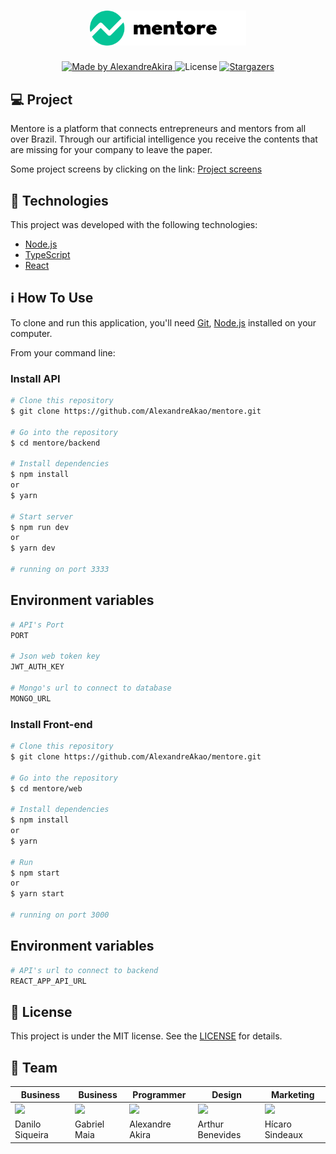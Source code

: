 <h1 align="center">
    <img alt="NextLevelWeek" title="#NextLevelWeek" src="assets/logo-green.svg" width="250px" />
</h1>

<p align="center">  
  <a href="https://www.linkedin.com/in/alexandre-akao-aa6270163/">
    <img alt="Made by AlexandreAkira" src="https://img.shields.io/badge/made%20by-Alexandre%20Akira-%2304D361">
  </a>

  <img alt="License" src="https://img.shields.io/badge/license-MIT-brightgreen">
  
   <a href="https://github.com/AlexandreAkao/mentore/stargazers">
    <img alt="Stargazers" src="https://img.shields.io/github/stars/AlexandreAkao/mentore?style=social">
  </a>
</p>

## 💻 Project
Mentore is a platform that connects entrepreneurs and mentors from all over Brazil. Through our artificial intelligence you receive the contents that are missing for your company to leave the paper.

Some project screens by clicking on the link: [Project screens](https://github.com/AlexandreAkao/mentore/blob/main/.gitignore)


## :rocket: Technologies

This project was developed with the following technologies:

- [Node.js][nodejs]
- [TypeScript][typescript]
- [React][reactjs]

## :information_source: How To Use

To clone and run this application, you'll need [Git](https://git-scm.com), [Node.js][nodejs] installed on your computer.

From your command line:

### Install API 

```bash
# Clone this repository
$ git clone https://github.com/AlexandreAkao/mentore.git

# Go into the repository
$ cd mentore/backend

# Install dependencies
$ npm install
or
$ yarn

# Start server
$ npm run dev
or
$ yarn dev

# running on port 3333
```

## Environment variables

```bash
# API's Port
PORT

# Json web token key
JWT_AUTH_KEY

# Mongo's url to connect to database
MONGO_URL
```

### Install Front-end

```bash
# Clone this repository
$ git clone https://github.com/AlexandreAkao/mentore.git

# Go into the repository
$ cd mentore/web

# Install dependencies
$ npm install
or
$ yarn

# Run
$ npm start
or
$ yarn start

# running on port 3000
```
## Environment variables

```bash
# API's url to connect to backend
REACT_APP_API_URL
```

## :memo: License

This project is under the MIT license. See the [LICENSE](https://github.com/AlexandreAkao/NLW-1.0/blob/master/LICENSE) for details.

[nodejs]: https://nodejs.org/
[typescript]: https://www.typescriptlang.org/
[reactjs]: https://reactjs.org
[yarn]: https://yarnpkg.com/

## :muscle: Team

| Business        	| Business     	| Programmer      	| Design           	| Marketing       	|
|-----------------	|--------------	|-----------------	|------------------	|-----------------	|
|[<img src="https://user-images.githubusercontent.com/40917812/104866502-7d893600-591d-11eb-9459-679d77802ccb.jpg" width=115>](https://www.linkedin.com/in/danilo-siqueira-392b0017b/)|[<img src="https://user-images.githubusercontent.com/40917812/104866570-a6a9c680-591d-11eb-8333-573f8a7aa588.jpg" width=115>](https://www.linkedin.com/in/gabriel-maia-983744145/)|[<img src="https://user-images.githubusercontent.com/40917812/104866384-3c912180-591d-11eb-9b0b-d07fb8e3a3f8.jpeg" width=115>](https://www.linkedin.com/in/alexandre-akao-aa6270163/)|[<img src="https://user-images.githubusercontent.com/40917812/104866657-db1d8280-591d-11eb-8a1b-5a4e7b4b98f7.jpg" width=115>](https://www.linkedin.com/in/arthur-benevides-53013416a/)|[<img src="https://user-images.githubusercontent.com/40917812/104866820-410a0a00-591e-11eb-8906-296e5717f216.png" width=115>](https://www.linkedin.com/in/hicarosindeaux/)|
| Danilo Siqueira 	| Gabriel Maia 	| Alexandre Akira 	| Arthur Benevides 	| Hícaro Sindeaux 	|